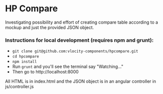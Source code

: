 # HP Compare

Investigating possibility and effort of creating compare table according to a mockup and just the provided JSON object.

### Instructions for local development (requires npm and grunt):

- `git clone git@github.com:vlocity-components/hpcompare.git`
- `cd hpcompare`
- `npm install`
- Run `grunt` and you'll see the terminal say "Watching..."
- Then go to http://localhost:8000

All HTML is in index.html and the JSON object is in an angular controller in js/controller.js
